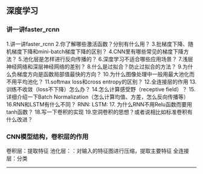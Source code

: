 ## 深度学习
### 讲一讲faster_rcnn
1.讲一讲faster_rcnn
2.你了解哪些激活函数？分别有什么用？
3.批梯度下降、随机梯度下降和mini-batch梯度下降的区别？
4.CNN里有哪些常见的梯度下降方法？
5.池化层是怎样进行反向传播的？
6.深度学习不适合哪些应用场景？
7.浅层神经网络和深层神经网络的差别？
8.什么是过拟合？防止过拟合的方法？
9.为什么负梯度方向是函数局部值最快的方向？
10.为什么图像处理中一般用最大池化而不用平均池化？
11.softmax loss和cross entropy的区别？
12.全连接层的作用
13.训练不收敛（loss不下降）怎么办？
14.怎么计算感受野（receptive field）？
15.详细介绍一下Batch Normalization（怎么计算均值、方差，怎么反向传播等）
16.RNN和LSTM有什么不同？
RNN:
LSTM:
17. 为什么RNN不用Relu函数而要用tanh函数？
18.写一下卷积的实现
19.空洞卷积的思想？或者说相比如标准卷积有什么改进？

### CNN模型结构，卷积层的作用
卷积层：提取特征
池化层：：对输入的特征图进行压缩，提取主要特征
全连接层：分类
****